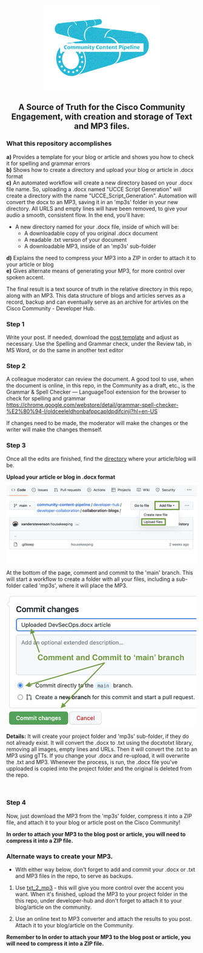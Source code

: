 <p align="center"><img src="https://github.com/xanderstevenson/community-content-pipeline/blob/main/media/community-content-pipeline-teal-transparent.png?raw=true" width=300 /></p>
<h2 align="center">A Source of Truth for  the Cisco Community Engagement, with creation and storage of Text and MP3 files.</h1>


### What this repository accomplishes

**a)** Provides a template for your blog or article and shows you how to check it for spelling and grammar errors </br>
**b)** Shows how to create a directory and upload your blog or article in .docx format </br>
**c)** An automated workflow will create a new directory based on your .docx file name. So, uploading a .docx named "UCCE Script Generation" will create a directory with the name "UCCE_Script_Generation". Automation will convert the docx to an MP3, saving it in an 'mp3s' folder in your new directory. All URLS and empty lines will have been removed, to give your audio a smooth, consistent flow. In the end, you'll have:
- A new directory named for your .docx file, inside of which will be:
  - A downloadable copy of you original .docx document
  - A readable .txt version of your document
  - A downloadable MP3, inside of an 'mp3s' sub-folder</br>

**d)** Explains the need to compress your MP3 into a ZIP in order to attach it to your article or blog </br>
**e)** Gives alternate means of generating your MP3, for more control over spoken accent. </br>

The final result is a text source of truth in the relative directory in this repo, along with an MP3. This data structure of blogs and articles serves as a record, backup and can eventually serve as an archive for artivles on the Cisco Community - Developer Hub.


### Step 1


Write your post. If needed, download the [post template](https://github.com/xanderstevenson/community-content-pipeline/blob/main/community-post-template.docx) and adjust as necessary. Use the Spelling and Grammar check, under the Review tab, in MS Word, or do the same in another text editor


### Step 2

A colleague moderator can review the document. A good tool to use, when the document is online, in this repo, in the Community as a draft, etc., is the Grammar & Spell Checker — LanguageTool extension for the browser to check for spelling and grammar
https://chrome.google.com/webstore/detail/grammar-spell-checker-%E2%80%94-l/oldceeleldhonbafppcapldpdifcinji?hl=en-US

If changes need to be made, the moderator will make the changes or the writer will make the changes themself. 


### Step 3


Once all the edits are finished, find the [directory](https://github.com/xanderstevenson/community-content-pipeline/tree/main/developer-hub) where your article/blog will be. 

**Upload your article or blog in .docx format**
<p align="center"><img src="https://github.com/xanderstevenson/community-content-pipeline/blob/main/media/create-file.png?raw=true" width=900 /></p>

At the bottom of the page, comment and commit to the 'main' branch. This will start a workflow to create a folder with all your files, including a sub-folder called 'mp3s', where it will place the MP3.

<p align="center"><img src="https://github.com/xanderstevenson/community-content-pipeline/blob/main/media/comment-commit.png?raw=true" width=500 /></p>

**Details:** It will create your project folder and 'mp3s' sub-folder, if they do not already exist. It will convert the .docx to .txt using the docxtotxt library, removing all images, empty lines and URLs. Then it will convert the .txt to an MP3 using gTTs. If you change your .docx and re-upload, it will overwrite the .txt and MP3. Whenever the process, is run, the .docx file you've upploaded is copied into the project folder and the original is deleted from the repo.

</br>


### Step 4



Now, just download the MP3 from the 'mp3s' folder, compress it into a ZIP file, and attach it to your blog or article post on the Cisco Community!



**In order to attach your MP3 to the blog post or article, you will need to compress it into a ZIP file.**


### Alternate ways to create your MP3.

* With either way below, don't forget to add and commit your .docx or .txt and MP3 files in the repo, to serve as backups.


1. Use [txt_2_mp3](https://github.com/xanderstevenson/txt_2_mp3) - this will give you more control over the accent you want. When it's finished, upload the MP3 to your project folder in the this repo, under developer-hub and don't forget to attach it to your blog/article on the community.

2. Use an online text to MP3 converter and attach the results to you post. Attach it to your blog/article on the Community.


**Remember to In order to attach your MP3 to the blog post or article, you will need to compress it into a ZIP file.**


